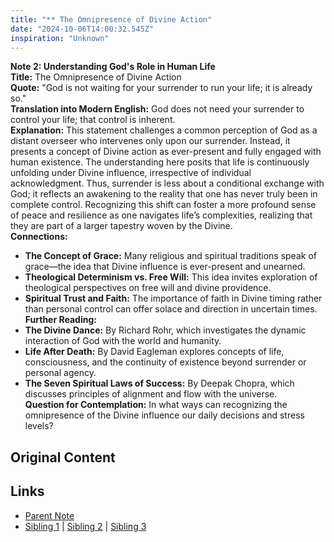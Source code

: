 ```yaml
---
title: "** The Omnipresence of Divine Action"
date: "2024-10-06T14:00:32.545Z"
inspiration: "Unknown"
---
```


  
**Note 2: Understanding God's Role in Human Life**  
**Title:** The Omnipresence of Divine Action  
**Quote:** "God is not waiting for your surrender to run your life; it is already so."  
**Translation into Modern English:** God does not need your surrender to control your life; that control is inherent.  
**Explanation:** This statement challenges a common perception of God as a distant overseer who intervenes only upon our surrender. Instead, it presents a concept of Divine action as ever-present and fully engaged with human existence. The understanding here posits that life is continuously unfolding under Divine influence, irrespective of individual acknowledgment. Thus, surrender is less about a conditional exchange with God; it reflects an awakening to the reality that one has never truly been in complete control. Recognizing this shift can foster a more profound sense of peace and resilience as one navigates life’s complexities, realizing that they are part of a larger tapestry woven by the Divine.  
**Connections:**  
- **The Concept of Grace:** Many religious and spiritual traditions speak of grace—the idea that Divine influence is ever-present and unearned.  
- **Theological Determinism vs. Free Will:** This idea invites exploration of theological perspectives on free will and divine providence.  
- **Spiritual Trust and Faith:** The importance of faith in Divine timing rather than personal control can offer solace and direction in uncertain times.  
**Further Reading:**  
- **The Divine Dance:** By Richard Rohr, which investigates the dynamic interaction of God with the world and humanity.  
- **Life After Death:** By David Eagleman explores concepts of life, consciousness, and the continuity of existence beyond surrender or personal agency.  
- **The Seven Spiritual Laws of Success:** By Deepak Chopra, which discusses principles of alignment and flow with the universe.  
**Question for Contemplation:** In what ways can recognizing the omnipresence of the Divine influence our daily decisions and stress levels?  



## Original Content



## Links

- [Parent Note](/parent-note.md)
- [Sibling 1](/zettel1.md) | [Sibling 2](/zettel2.md) | [Sibling 3](/zettel3.md)
